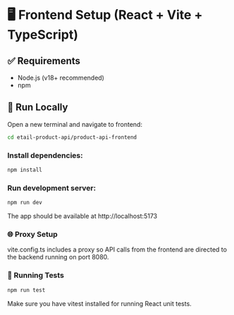# 🖥️ Frontend Setup (React + Vite + TypeScript)
## ✅ Requirements
- Node.js (v18+ recommended)
- npm 

## 🔌 Run Locally

Open a new terminal and navigate to frontend:
```bash
cd etail-product-api/product-api-frontend
```

### Install dependencies:

```bash
npm install
```

### Run development server:

```bash
npm run dev
```

The app should be available at http://localhost:5173

### 🌐 Proxy Setup
vite.config.ts includes a proxy so API calls from the frontend are directed to the backend running on port 8080.

### 🧪 Running Tests
```bash
npm run test
```

Make sure you have vitest installed for running React unit tests.